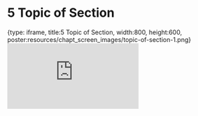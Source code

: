 # 5 Topic of Section
 
{type: iframe, title:5 Topic of Section, width:800, height:600, poster:resources/chapt_screen_images/topic-of-section-1.png}
![](https://abyzovlab.github.io/CNVpytor-course//coursera/topic-of-section-1.html)
 

 
